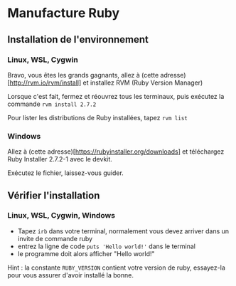 # Manufacture Ruby

## Installation de l'environnement

### Linux, WSL, Cygwin

Bravo, vous êtes les grands gagnants, allez à (cette adresse)[http://rvm.io/rvm/install] et installez RVM (Ruby Version Manager)

Lorsque c'est fait, fermez et réouvrez tous les terminaux, puis exécutez la commande `rvm install 2.7.2`

Pour lister les distributions de Ruby installées, tapez `rvm list`

### Windows

Allez à (cette adresse)[https://rubyinstaller.org/downloads] et téléchargez Ruby Installer 2.7.2-1 avec le devkit.

Exécutez le fichier, laissez-vous guider.

## Vérifier l'installation

### Linux, WSL, Cygwin, Windows

* Tapez `irb` dans votre terminal, normalement vous devez arriver dans un invite de commande ruby
* entrez la ligne de code `puts 'Hello world!'` dans le terminal
* le programme doit alors afficher "Hello world!"

Hint : la constante `RUBY_VERSION` contient votre version de ruby, essayez-la pour vous assurer d'avoir installé la bonne.
